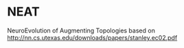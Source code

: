 # NEAT

NeuroEvolution of Augmenting Topologies based on http://nn.cs.utexas.edu/downloads/papers/stanley.ec02.pdf
